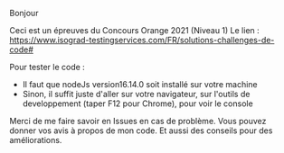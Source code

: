  Bonjour
  
Ceci est un épreuves du Concours Orange 2021 (Niveau 1)
Le lien : https://www.isograd-testingservices.com/FR/solutions-challenges-de-code#

Pour tester le code : 
  - Il faut que nodeJs version16.14.0 soit installé sur votre machine
  - Sinon, il suffit juste d'aller sur votre navigateur, sur l'outils de developpement (taper F12 pour Chrome), pour voir le console

Merci de me faire savoir en Issues en cas de problème.
Vous pouvez donner vos avis à propos de mon code. Et aussi des conseils pour des améliorations.